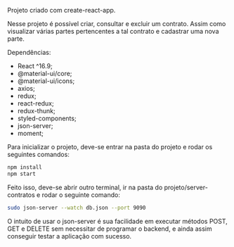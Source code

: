 Projeto criado com create-react-app.

Nesse projeto é possível criar, consultar e excluir um contrato. Assim como visualizar várias partes pertencentes a tal contrato e cadastrar uma nova parte.

Dependências: 
  - React ^16.9;
  - @material-ui/core;
  - @material-ui/icons;
  - axios;
  - redux;
  - react-redux;
  - redux-thunk;
  - styled-components;
  - json-server;
  - moment;
  

Para inicializar o projeto, deve-se entrar na pasta do projeto e rodar os seguintes comandos:

```sh
npm install
npm start
```

Feito isso, deve-se abrir outro terminal, ir na pasta do projeto/server-contratos e rodar o seguinte comando:

```sh
sudo json-server --watch db.json --port 9090
```

O intuito de usar o json-server é sua facilidade em executar métodos POST, GET e DELETE sem necessitar de programar o backend, e ainda assim conseguir testar a aplicação com sucesso.
